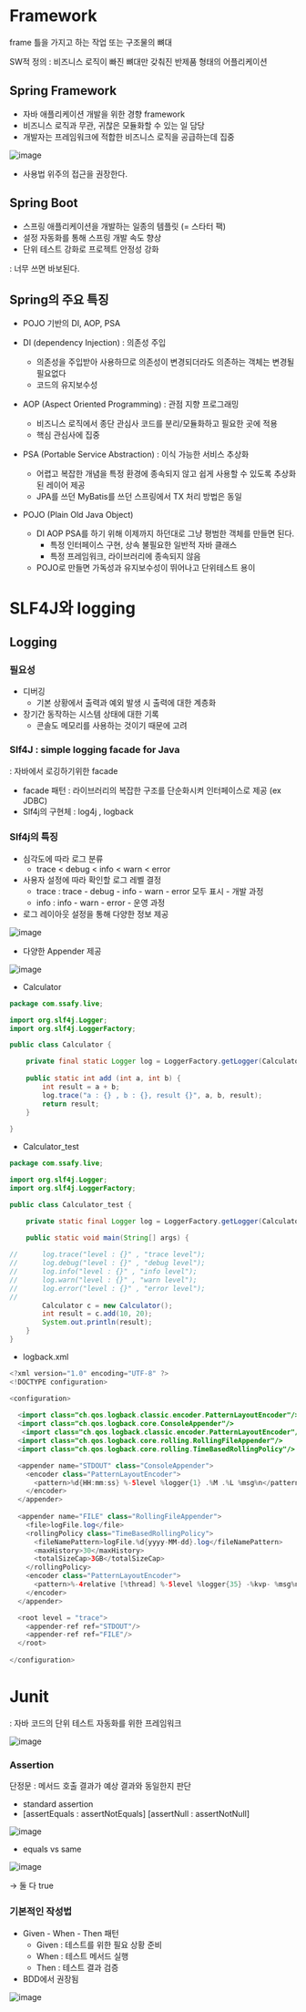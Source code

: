 # Framework

frame 틀을 가지고 하는 작업 또는 구조물의 뼈대

SW적 정의 : 비즈니스 로직이 빠진 뼈대만 갖춰진 반제품 형태의 어플리케이션

## Spring Framework

- 자바 애플리케이션 개발을 위한 경향 framework
- 비즈니스 로직과 무관, 귀찮은 모듈화할 수 있는 일 담당
- 개발자는 프레임워크에 적합한 비즈니스 로직을 공급하는데 집중

![image](https://github.com/user-attachments/assets/2f81c13e-8c77-4532-b20f-cff2c031bbf3)

- 사용법 위주의 접근을 권장한다.

## Spring Boot

- 스프링 애플리케이션을 개발하는 일종의 템플릿 (= 스타터 팩)
- 설정 자동화를 통해 스프링 개발 속도 향상
- 단위 테스트 강화로 프로젝트 안정성 강화

: 너무 쓰면 바보된다.

## Spring의 주요 특징

- POJO 기반의 DI, AOP, PSA
- DI (dependency Injection) : 의존성 주입
    - 의존성을 주입받아 사용하므로 의존성이 변경되더라도 의존하는 객체는 변경될 필요없다
    - 코드의 유지보수성
- AOP (Aspect Oriented Programming) : 관점 지향 프로그래밍
    - 비즈니스 로직에서 종단 관심사 코드를 분리/모듈화하고 필요한 곳에 적용
    - 핵심 관심사에 집중
- PSA (Portable Service Abstraction) : 이식 가능한 서비스 추상화
    - 어렵고 복잡한 개념을 특정 환경에 종속되지 않고 쉽게 사용할 수 있도록 추상화된  레이어 제공
    - JPA를 쓰던 MyBatis를 쓰던 스프링에서 TX 처리 방법은 동일

- POJO (Plain Old Java Object)
    - DI AOP PSA를 하기 위해 이제까지 하던대로 그냥 평범한 객체를 만들면 된다.
        - 특정 인터페이스 구현, 상속 불필요한 일반적 자바 클래스
        - 특정 프레임워크, 라이브러리에 종속되지 않음
    - POJO로 만들면 가독성과 유지보수성이 뛰어나고 단위테스트 용이

# SLF4J와 logging

## Logging

### 필요성

- 디버깅
    - 기본 상황에서 출력과 예외 발생 시 출력에 대한 계층화
- 장기간 동작하는 시스템 상태에 대한 기록
    - 콘솔도 메모리를 사용하는 것이기 때문에 고려

### Slf4J : simple logging facade for Java

: 자바에서 로깅하기위한 facade

- facade 패턴 : 라이브러리의 복잡한 구조를 단순화시켜 인터페이스로 제공 (ex JDBC)
- Slf4j의 구현체 : log4j , logback

### Slf4j의 특징

- 심각도에 따라 로그 분류
    - trace < debug < info < warn < error
- 사용자 설정에 따라 확인할 로그 레벨 결정
    - trace : trace - debug - info - warn - error 모두 표시 - 개발 과정
    - info : info - warn - error - 운영 과정
- 로그 레이아웃 설정을 통해 다양한 정보 제공

![image](https://github.com/user-attachments/assets/e1dbe526-431f-466d-839a-a180cfc51a14)

- 다양한 Appender 제공

![image](https://github.com/user-attachments/assets/c476413f-0496-4479-a1fe-f7d1c76742df)

- Calculator

```java
package com.ssafy.live;

import org.slf4j.Logger;
import org.slf4j.LoggerFactory;

public class Calculator {

	private final static Logger log = LoggerFactory.getLogger(Calculator.class);
	
	public static int add (int a, int b) {
		int result = a + b;
		log.trace("a : {} , b : {}, result {}", a, b, result);
		return result;
	}
	
}
```

- Calculator_test

```java
package com.ssafy.live;

import org.slf4j.Logger;
import org.slf4j.LoggerFactory;

public class Calculator_test {

	private static final Logger log = LoggerFactory.getLogger(Calculator.class);
	
	public static void main(String[] args) {

//		log.trace("level : {}" , "trace level");
//		log.debug("level : {}" , "debug level");
//		log.info("level : {}" , "info level");
//		log.warn("level : {}" , "warn level");
//		log.error("level : {}" , "error level");
//		
		Calculator c = new Calculator();
		int result = c.add(10, 20);
		System.out.println(result);
	}
}
```

- logback.xml

```java
<?xml version="1.0" encoding="UTF-8" ?>
<!DOCTYPE configuration>

<configuration>
  
  <import class="ch.qos.logback.classic.encoder.PatternLayoutEncoder"/>
  <import class="ch.qos.logback.core.ConsoleAppender"/>
   <import class="ch.qos.logback.classic.encoder.PatternLayoutEncoder"/>
  <import class="ch.qos.logback.core.rolling.RollingFileAppender"/>
  <import class="ch.qos.logback.core.rolling.TimeBasedRollingPolicy"/>

  <appender name="STDOUT" class="ConsoleAppender">
    <encoder class="PatternLayoutEncoder">
      <pattern>%d{HH:mm:ss} %-5level %logger{1} .%M .%L %msg%n</pattern>
    </encoder>
  </appender>
  
  <appender name="FILE" class="RollingFileAppender">
    <file>logFile.log</file>
    <rollingPolicy class="TimeBasedRollingPolicy">
      <fileNamePattern>logFile.%d{yyyy-MM-dd}.log</fileNamePattern>
      <maxHistory>30</maxHistory>
      <totalSizeCap>3GB</totalSizeCap>
    </rollingPolicy>
    <encoder class="PatternLayoutEncoder">
      <pattern>%-4relative [%thread] %-5level %logger{35} -%kvp- %msg%n</pattern>
    </encoder>
  </appender>

  <root level = "trace">
    <appender-ref ref="STDOUT"/>
  	<appender-ref ref="FILE"/>
  </root>
  
</configuration>
```

# Junit

: 자바 코드의 단위 테스트 자동화를 위한 프레임워크

![image](https://github.com/user-attachments/assets/8277cdfb-1b2c-47ec-9687-d9a6027c5d2b)

### Assertion

단정문 : 메서드 호출 결과가 예상 결과와 동일한지 판단

- standard assertion
- [assertEquals : assertNotEquals] [assertNull : assertNotNull]

![image](https://github.com/user-attachments/assets/39a31dbe-97ab-43ca-8bb0-a7f02c807154)

- equals vs same

![image](https://github.com/user-attachments/assets/c6d9ba51-5807-4dfb-a1f6-349bdce3a806)

→ 둘 다 true

### 기본적인 작성법

- Given - When - Then 패턴
    - Given : 테스트를 위한 필요 상황 준비
    - When : 테스트 메서드 실행
    - Then : 테스트 결과 검증
- BDD에서 권장됨

![image](https://github.com/user-attachments/assets/13fcb088-f340-4ec8-9872-3574e88abd57)
